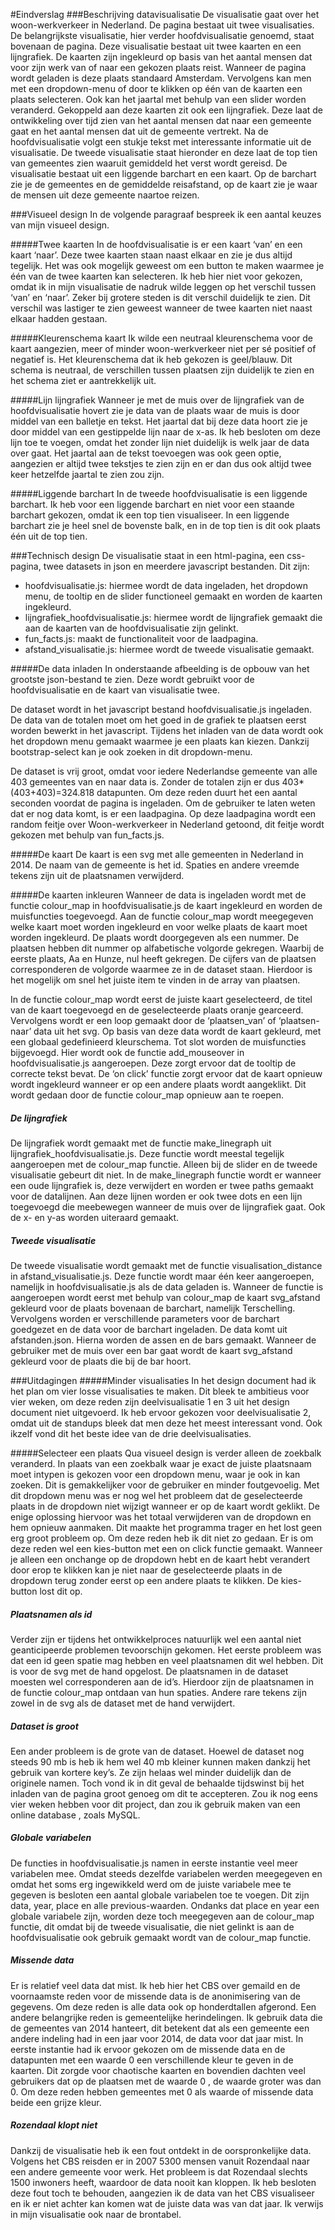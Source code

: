 #Eindverslag
###Beschrijving datavisualisatie
De visualisatie gaat over het woon-werkverkeer in Nederland. De pagina bestaat uit twee visualisaties. De belangrijkste visualisatie, hier verder hoofdvisualisatie genoemd, staat bovenaan de pagina. Deze visualisatie bestaat uit twee kaarten en een lijngrafiek. De kaarten zijn ingekleurd op basis van het aantal mensen dat voor zijn werk van of naar een gekozen plaats reist. Wanneer de pagina wordt geladen is deze plaats standaard Amsterdam. Vervolgens kan men met een dropdown-menu of door te klikken op één van de kaarten een plaats selecteren. Ook kan het jaartal met behulp van een slider worden veranderd. Gekoppeld aan deze kaarten zit ook een lijngrafiek. Deze laat de ontwikkeling over tijd zien van het aantal mensen dat naar een gemeente gaat en het aantal mensen dat uit de gemeente vertrekt. 
Na de hoofdvisualisatie volgt een stukje tekst met interessante informatie uit de visualisatie. De tweede visualisatie staat hieronder en deze laat de top tien van gemeentes zien waaruit gemiddeld het verst wordt gereisd. De visualisatie bestaat uit een liggende barchart en een kaart. Op de barchart zie je de gemeentes en de gemiddelde reisafstand, op de kaart zie je waar de mensen uit deze gemeente naartoe reizen. 

###Visueel design
In de volgende paragraaf bespreek ik een aantal keuzes van mijn visueel design. 

#####Twee kaarten
In de hoofdvisualisatie is er een kaart ‘van’ en een kaart ‘naar’. Deze twee kaarten staan naast elkaar en zie je dus altijd tegelijk. Het was ook mogelijk geweest om een button te maken waarmee je één van de twee kaarten kan selecteren. Ik heb hier niet voor gekozen, omdat ik in mijn visualisatie de nadruk wilde leggen op het verschil tussen ‘van’ en ‘naar’. Zeker bij grotere steden is dit verschil duidelijk te zien. Dit verschil was lastiger te zien geweest wanneer de twee kaarten niet naast elkaar hadden gestaan. 

#####Kleurenschema kaart
Ik wilde een neutraal kleurenschema voor de kaart aangezien, meer of minder woon-werkverkeer niet per sé positief of negatief is. Het kleurenschema dat ik heb gekozen is geel/blauw. Dit schema is neutraal, de verschillen tussen plaatsen zijn duidelijk te zien en het schema ziet er aantrekkelijk uit. 

#####Lijn lijngrafiek
Wanneer je met de muis over de lijngrafiek van de hoofdvisualisatie hovert zie je data van de plaats waar de muis is door middel van een balletje en tekst. Het jaartal dat bij deze data hoort zie je door middel van een gestippelde lijn naar de x-as. Ik heb besloten om deze lijn toe te voegen, omdat het zonder lijn niet duidelijk is welk jaar de data over gaat. Het jaartal aan de tekst toevoegen was ook geen optie, aangezien er altijd twee tekstjes te zien zijn en er dan dus ook altijd twee keer hetzelfde jaartal te zien zou zijn.  

#####Liggende barchart
In de tweede hoofdvisualisatie is een liggende barchart. Ik heb voor een liggende barchart en niet voor een staande barchart gekozen, omdat ik een top tien visualiseer. In een liggende barchart zie je heel snel de bovenste balk, en in de top tien is dit ook plaats één uit de top tien. 


###Technisch design
De visualisatie staat in een html-pagina, een css-pagina, twee datasets in json en meerdere javascript bestanden. Dit zijn: 
-	hoofdvisualisatie.js:  hiermee wordt de data ingeladen, het dropdown menu, de tooltip en de slider functioneel gemaakt en worden de kaarten ingekleurd.
-	lijngrafiek_hoofdvisualisatie.js: hiermee wordt de lijngrafiek gemaakt die aan de kaarten van de hoofdvisualisatie zijn gelinkt. 
-	fun_facts.js:  maakt de functionaliteit voor de laadpagina.
-	afstand_visualisatie.js: hiermee wordt de tweede visualisatie gemaakt. 

#####De data inladen
In onderstaande afbeelding is de opbouw van het grootste json-bestand te zien. Deze wordt gebruikt voor de hoofdvisualisatie en de kaart van visualisatie twee.

De dataset wordt in het javascript bestand hoofdvisualisatie.js ingeladen. De data van de totalen moet om het goed in de grafiek te plaatsen eerst worden bewerkt in het javascript. Tijdens het inladen van de data wordt ook het dropdown menu gemaakt waarmee je een plaats kan kiezen. Dankzij bootstrap-select kan je ook zoeken in dit dropdown-menu.
 
De dataset is vrij groot, omdat voor iedere Nederlandse gemeente van alle 403 gemeentes van en naar data is. Zonder de totalen zijn er dus 403*(403+403)=324.818 datapunten.
Om deze reden duurt het een aantal seconden voordat de pagina is ingeladen. Om de gebruiker te laten weten dat er nog data komt, is er een laadpagina. Op deze laadpagina wordt een random feitje over Woon-werkverkeer in Nederland getoond, dit feitje wordt gekozen met behulp van fun_facts.js. 

#####De kaart
De kaart is een svg met alle gemeenten in Nederland in 2014. De naam van de gemeente is het id. Spaties en andere vreemde tekens zijn uit de plaatsnamen verwijderd. 

#####De kaarten inkleuren
Wanneer de data is ingeladen wordt met de functie colour_map in hoofdvisualisatie.js de kaart ingekleurd en worden de muisfuncties toegevoegd. Aan de functie colour_map wordt meegegeven welke kaart moet worden ingekleurd en voor welke plaats de kaart moet worden ingekleurd. De plaats wordt doorgegeven als een nummer. De plaatsen hebben dit nummer op alfabetische volgorde gekregen. Waarbij de eerste plaats,  Aa en Hunze, nul heeft gekregen. De cijfers van de plaatsen corresponderen de volgorde waarmee ze in de dataset staan. Hierdoor is het mogelijk om snel het juiste item te vinden in de array van plaatsen.  

In de functie colour_map wordt eerst de juiste kaart geselecteerd, de titel van de kaart toegevoegd en de geselecteerde plaats oranje gearceerd. Vervolgens wordt er een loop gemaakt door de ‘plaatsen_van’ of ‘plaatsen-naar’ data uit het svg. Op basis van deze data wordt de kaart gekleurd, met een globaal gedefinieerd kleurschema. Tot slot worden de muisfuncties bijgevoegd. Hier wordt ook de functie add_mouseover in hoofdvisualisatie.js aangeroepen. Deze zorgt ervoor dat de tooltip de correcte tekst bevat. De ‘on click’ functie zorgt ervoor dat de kaart opnieuw wordt ingekleurd wanneer er op een andere plaats wordt aangeklikt. Dit wordt gedaan door de functie colour_map opnieuw aan te roepen. 

##### De lijngrafiek
De lijngrafiek wordt gemaakt met de functie make_linegraph uit lijngrafiek_hoofdvisualisatie.js. Deze functie wordt meestal tegelijk aangeroepen met de colour_map functie. Alleen bij de slider en de tweede visualisatie gebeurt dit niet. In de make_linegraph functie wordt er wanneer een oude lijngrafiek is, deze verwijdert en worden er twee paths gemaakt voor de datalijnen. Aan deze lijnen worden er ook twee dots en een lijn toegevoegd die meebewegen wanneer de muis over de lijngrafiek gaat. Ook de x- en y-as worden uiteraard gemaakt. 

##### Tweede visualisatie
De tweede visualisatie wordt gemaakt met de functie visualisation_distance in afstand_visualisatie.js. Deze functie wordt maar één keer aangeroepen, namelijk in hoofdvisualisatie.js als de data geladen is. Wanneer de functie is aangeroepen wordt eerst met behulp van colour_map de kaart svg_afstand gekleurd voor de plaats bovenaan de barchart, namelijk Terschelling. Vervolgens worden er verschillende parameters voor de barchart goedgezet en de data voor de barchart ingeladen. De data komt uit afstanden.json. Hierna worden de assen en de bars gemaakt. Wanneer de gebruiker met de muis over een bar gaat wordt de kaart svg_afstand gekleurd voor de plaats die bij de bar hoort. 

###Uitdagingen
#####Minder visualisaties
In het design document had ik het plan om vier losse visualisaties te maken. Dit bleek te ambitieus voor vier weken, om deze reden zijn deelvisualisatie 1 en 3 uit het design document niet uitgevoerd. Ik heb ervoor gekozen voor deelvisualisatie 2, omdat uit de standups bleek dat men deze het meest interessant vond. Ook ikzelf vond dit het beste idee van de drie deelvisualisaties. 

#####Selecteer een plaats
Qua visueel design is verder alleen de zoekbalk veranderd. In plaats van een zoekbalk waar je exact de juiste plaatsnaam moet intypen is gekozen voor een dropdown menu, waar je ook in kan zoeken. Dit is gemakkelijker voor de gebruiker en minder foutgevoelig. Met dit dropdown menu was er nog wel het probleem dat de geselecteerde plaats in de dropdown niet wijzigt wanneer er op de kaart wordt geklikt. De enige oplossing hiervoor was het totaal verwijderen van de dropdown en hem opnieuw aanmaken. Dit maakte het programma trager en het lost geen erg groot probleem op. Om deze reden heb ik dit niet zo gedaan. 
Er is om deze reden wel een kies-button met een on click functie gemaakt. Wanneer je alleen een onchange op de dropdown hebt en de kaart hebt verandert door erop te klikken kan je niet naar de geselecteerde plaats in de dropdown terug zonder eerst op een andere plaats te klikken. De kies-button lost dit op. 

##### Plaatsnamen als id
Verder zijn er tijdens het ontwikkelproces natuurlijk wel een aantal niet geanticipeerde problemen tevoorschijn gekomen. Het eerste probleem was dat een id geen spatie mag hebben en veel plaatsnamen dit wel hebben. Dit is voor de svg met de hand opgelost. De plaatsnamen in de dataset  moesten wel corresponderen aan de id’s. Hierdoor zijn de plaatsnamen in de functie colour_map ontdaan van hun spaties. Andere rare tekens zijn zowel in de svg als de dataset met de hand verwijdert. 

##### Dataset is groot
Een ander probleem is de grote van de dataset. Hoewel de dataset nog steeds 90 mb is heb ik hem wel 40 mb kleiner kunnen maken dankzij het gebruik van kortere key’s. Ze zijn helaas wel minder duidelijk dan de originele namen. Toch vond ik in dit geval de behaalde tijdswinst bij het inladen van de pagina groot genoeg om dit te accepteren. Zou ik nog eens vier weken hebben voor dit project, dan zou ik gebruik maken van een online database , zoals MySQL. 

##### Globale variabelen
De functies in hoofdvisualisatie.js namen in eerste instantie veel meer variabelen mee. Omdat steeds dezelfde variabelen werden meegegeven en omdat het soms erg ingewikkeld werd om de juiste variabele mee te gegeven is besloten een aantal globale variabelen toe te voegen. Dit zijn data, year, place en alle previous-waarden. Ondanks dat place en year een globale variabele zijn, worden deze toch meegegeven aan de colour_map functie, dit omdat bij de tweede visualisatie, die niet gelinkt is aan de hoofdvisualisatie ook gebruik gemaakt wordt van de colour_map functie. 

##### Missende data
Er is relatief veel data dat mist. Ik heb hier het CBS over gemaild en de voornaamste reden voor de missende data is de anonimisering van de gegevens. Om deze reden is alle data ook op honderdtallen afgerond. Een andere belangrijke reden is gemeentelijke herindelingen. Ik gebruik data die de gemeentes van 2014 hanteert, dit betekent dat als een gemeente een andere indeling had in een jaar voor 2014, de data voor dat jaar mist. In eerste instantie had ik ervoor gekozen om de missende data en de datapunten met een waarde 0 een verschillende kleur te geven in de kaarten. Dit zorgde voor chaotische kaarten en bovendien dachten veel gebruikers dat op de plaatsen met de waarde 0 , de waarde groter was dan 0. Om deze reden hebben gemeentes met 0 als waarde of missende data beide een grijze kleur. 

##### Rozendaal klopt niet
Dankzij de visualisatie heb ik een fout ontdekt in de oorspronkelijke data. Volgens het CBS reisden er in 2007 5300 mensen vanuit Rozendaal naar een andere gemeente voor werk. Het probleem is dat Rozendaal slechts 1500 inwoners heeft, waardoor de data nooit kan kloppen. Ik heb besloten deze fout toch te behouden, aangezien ik de data van het CBS visualiseer en ik er niet achter kan komen wat de juiste data was van dat jaar. Ik verwijs in mijn visualisatie ook naar de brontabel. 



